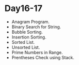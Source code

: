 # Day16-17
* Anagram Program.
* Binary Search for String.
* Bubble Sorting.
* Insertion Sorting.
* Sorted List.
* Unsorted List.
* Prime Numbers in Range.
* Prentheses Check using Stack.
